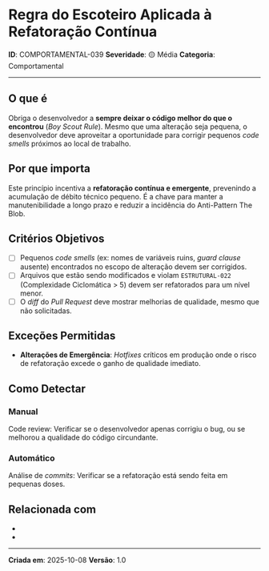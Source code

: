 # Regra do Escoteiro Aplicada à Refatoração Contínua
<!-- markdownlint-disable MD012 MD029 MD031 MD032 MD036 -->

**ID**: COMPORTAMENTAL-039
**Severidade**: 🟡 Média
**Categoria**: Comportamental

---

## O que é

Obriga o desenvolvedor a **sempre deixar o código melhor do que o encontrou** (*Boy Scout Rule*). Mesmo que uma alteração seja pequena, o desenvolvedor deve aproveitar a oportunidade para corrigir pequenos *code smells* próximos ao local de trabalho.

## Por que importa

Este princípio incentiva a **refatoração contínua e emergente**, prevenindo a acumulação de débito técnico pequeno. É a chave para manter a manutenibilidade a longo prazo e reduzir a incidência do Anti-Pattern The Blob.

## Critérios Objetivos

- [ ] Pequenos *code smells* (ex: nomes de variáveis ruins, *guard clause* ausente) encontrados no escopo de alteração devem ser corrigidos.
- [ ] Arquivos que estão sendo modificados e violam `ESTRUTURAL-022` (Complexidade Ciclomática > 5) devem ser refatorados para um nível menor.
- [ ] O *diff* do *Pull Request* deve mostrar melhorias de qualidade, mesmo que não solicitadas.

## Exceções Permitidas

- **Alterações de Emergência**: *Hotfixes* críticos em produção onde o risco de refatoração excede o ganho de qualidade imediato.

## Como Detectar

### Manual

Code review: Verificar se o desenvolvedor apenas corrigiu o bug, ou se melhorou a qualidade do código circundante.

### Automático

Análise de *commits*: Verificar se a refatoração está sendo feita em pequenas doses.

## Relacionada com

- [ESTRUTURAL-022]: reforça (Simplicidade)
- [ESTRUTURAL-025]: complementa (The Blob)

---

**Criada em**: 2025-10-08
**Versão**: 1.0
